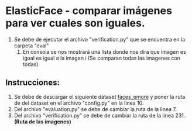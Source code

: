# ElasticFace - comparar imágenes para ver cuales son iguales.

1. Se debe de ejecutar el archivo "verification.py" que se encuentra en la carpeta "eval"
   1. En consola se nos mostrará una lista donde nos dira que imagen es igual es igual a la imagen i (Se comparan todas las imagenes con todas)

## Instrucciones:

1. Se debe de descargar el siguiente dataset [faces_emore](https://drive.google.com/file/d/1SXS4-Am3bsKSK615qbYdbA_FMVh3sAvR/view) y poner la ruta de del dataset en el archivo "config.py" en la linea 10.
1. Del archivo "evaluation.py" se debe de cambiar la ruta de la linea 7. 
1. Del archivo "verification.py" se debe de cambiar la ruta de la linea 231. **(Ruta de las imagenes)**